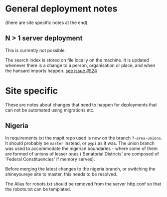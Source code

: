 # General deployment notes

(there are site specific notes at the end)

## N > 1 server deployment

This is currently not possible.

The search index is stored on file locally on the machine. It is updated
whenever there is a change to a person, organisation or place, and when the
hansard imports happen.
[see issue #524](https://github.com/mysociety/mzalendo/issues/524)

# Site specific

These are notes about changes that need to happen for deployments that can not
be automated using migrations etc.

## Nigeria

In requirements.txt the mapit repo used is now on the branch `7-area-unions`. It
should probably be `master` instead, or `pypi` as it was. The union branch was
used to accommodate the nigerian boundaries - where some of them are formed of
unions of lesser ones ('Senatorial Districts' are composed of 'Federal
Constituencies' if memory serves).

Before merging the latest changes to the nigeria branch, or switching the
shineyoureye site to master, this needs to be resolved.


The Alias for robots.txt should be removed from the server http.conf so that the robots.txt can be templated.
